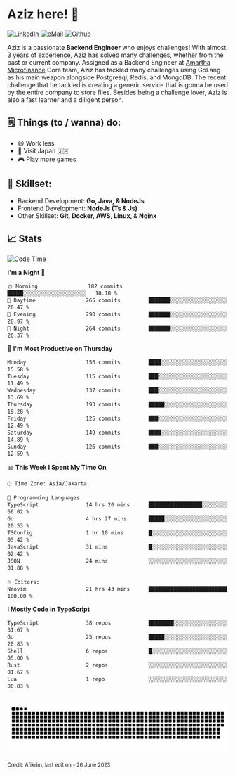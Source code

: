 # Aziz here! 👋

[![LinkedIn](https://img.shields.io/static/v1?message=afikrim&logo=linkedin&label=&color=0077B5&logoColor=white&labelColor=&style=for-the-badge)](https://www.linkedin.com/in/afikrim)
[![eMail](https://img.shields.io/static/v1?message=afikrim10@gmail.com&logo=gmail&label=&color=D14836&logoColor=white&labelColor=&style=for-the-badge)](mailto:afikrim10@gmail.com)
[![Github](https://komarev.com/ghpvc/?username=afikrim&label=Visitors&style=for-the-badge)](https://www.github.com/afikrim)

<!--Introduction-->
Aziz is a passionate **Backend Engineer** who enjoys challenges! With almost 3 years of experience, Aziz has solved many challenges, whether from the past or current company. Assigned as a Backend Engineer at [Amartha Microfinance](https://amartha.com) Core team, Aziz has tackled many challenges using GoLang as his main weapon alongside Postgresql, Redis, and MongoDB. The recent challenge that he tackled is creating a generic service that is gonna be used by the entire company to store files. Besides being a challenge lover, Aziz is also a fast learner and a diligent person.

<!--Things TODO-->
## 🗒️ Things (to / wanna) do:

- 😆 Work less
- 🚀 Visit Japan 🇯🇵
- 🎮 Play more games

<!--Skillset-->
## 🏅 Skillset:

- Backend Development: **Go, Java, & NodeJs**
- Frontend Development: **NodeJs (Ts & Js)**
- Other Skillset: **Git, Docker, AWS, Linux, & Nginx**

## 📈 Stats  

<!--START_SECTION:waka-->
![Code Time](http://img.shields.io/badge/Code%20Time-1%2C493%20hrs%2056%20mins-blue)

**I'm a Night 🦉** 

```text
🌞 Morning                182 commits         █████░░░░░░░░░░░░░░░░░░░░   18.18 % 
🌆 Daytime                265 commits         ███████░░░░░░░░░░░░░░░░░░   26.47 % 
🌃 Evening                290 commits         ███████░░░░░░░░░░░░░░░░░░   28.97 % 
🌙 Night                  264 commits         ███████░░░░░░░░░░░░░░░░░░   26.37 % 
```
📅 **I'm Most Productive on Thursday** 

```text
Monday                   156 commits         ████░░░░░░░░░░░░░░░░░░░░░   15.58 % 
Tuesday                  115 commits         ███░░░░░░░░░░░░░░░░░░░░░░   11.49 % 
Wednesday                137 commits         ███░░░░░░░░░░░░░░░░░░░░░░   13.69 % 
Thursday                 193 commits         █████░░░░░░░░░░░░░░░░░░░░   19.28 % 
Friday                   125 commits         ███░░░░░░░░░░░░░░░░░░░░░░   12.49 % 
Saturday                 149 commits         ████░░░░░░░░░░░░░░░░░░░░░   14.89 % 
Sunday                   126 commits         ███░░░░░░░░░░░░░░░░░░░░░░   12.59 % 
```


📊 **This Week I Spent My Time On** 

```text
🕑︎ Time Zone: Asia/Jakarta

💬 Programming Languages: 
TypeScript               14 hrs 20 mins      █████████████████░░░░░░░░   66.02 % 
Go                       4 hrs 27 mins       █████░░░░░░░░░░░░░░░░░░░░   20.53 % 
TSConfig                 1 hr 10 mins        █░░░░░░░░░░░░░░░░░░░░░░░░   05.42 % 
JavaScript               31 mins             █░░░░░░░░░░░░░░░░░░░░░░░░   02.42 % 
JSON                     24 mins             ░░░░░░░░░░░░░░░░░░░░░░░░░   01.88 % 

🔥 Editors: 
Neovim                   21 hrs 43 mins      █████████████████████████   100.00 % 
```

**I Mostly Code in TypeScript** 

```text
TypeScript               38 repos            ████████░░░░░░░░░░░░░░░░░   31.67 % 
Go                       25 repos            █████░░░░░░░░░░░░░░░░░░░░   20.83 % 
Shell                    6 repos             █░░░░░░░░░░░░░░░░░░░░░░░░   05.00 % 
Rust                     2 repos             ░░░░░░░░░░░░░░░░░░░░░░░░░   01.67 % 
Lua                      1 repo              ░░░░░░░░░░░░░░░░░░░░░░░░░   00.83 % 
```




<!--END_SECTION:waka-->


<br clear="both">

<div align="center">
  <img src="https://raw.githubusercontent.com/afikrim/afikrim/output/snake.svg" alt="Snake animation" />
</div>


<sub>Credit: Afikrim, last edit on - 26 June 2023</sub>
